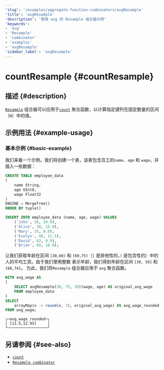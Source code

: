 ```yaml
---
'slug': '/examples/aggregate-function-combinators/avgResample'
'title': 'avgResample'
'description': '使用 avg 的 Resample 组合器示例'
'keywords':
- 'avg'
- 'Resample'
- 'combinator'
- 'examples'
- 'avgResample'
'sidebar_label': 'avgResample'
---
```



# countResample {#countResample}

## 描述 {#description}

[`Resample`](/sql-reference/aggregate-functions/combinators#-resample) 
组合器可以应用于[`count`](/sql-reference/aggregate-functions/reference/count)
聚合函数，以计算指定键列在固定数量的区间（`N`）中的值。

## 示例用法 {#example-usage}

### 基本示例 {#basic-example}

我们来看一个示例。我们将创建一个表，该表包含员工的`name`、`age` 和
`wage`，并插入一些数据：

```sql
CREATE TABLE employee_data 
(
    name String,
    age UInt8,
    wage Float32
) 
ENGINE = MergeTree()
ORDER BY tuple()

INSERT INTO employee_data (name, age, wage) VALUES
    ('John', 16, 10.0),
    ('Alice', 30, 15.0),
    ('Mary', 35, 8.0),
    ('Evelyn', 48, 11.5),
    ('David', 62, 9.9),
    ('Brian', 60, 16.0);
```

让我们获取年龄在区间 `[30,60)` 
和 `[60,75)`（`[` 是排他性的，`)` 是包含性的）中的人的平均工资。由于我们使用整数 
表示年龄，我们得到年龄在区间 `[30, 59]` 和 `[60,74]`。 
为此，我们将`Resample` 组合器应用于 `avg` 聚合函数。

```sql
WITH avg_wage AS
(
    SELECT avgResample(30, 75, 30)(wage, age) AS original_avg_wage
    FROM employee_data
)
SELECT
    arrayMap(x -> round(x, 3), original_avg_wage) AS avg_wage_rounded
FROM avg_wage;
```

```response
┌─avg_wage_rounded─┐
│ [11.5,12.95]     │
└──────────────────┘
```

## 另请参阅 {#see-also}
- [`count`](/sql-reference/aggregate-functions/reference/count)
- [`Resample combinator`](/sql-reference/aggregate-functions/combinators#-resample)
